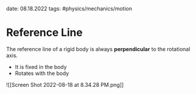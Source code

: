 date: 08.18.2022
tags: #physics/mechanics/motion  
# Reference Line
The reference line of a rigid body is always **perpendicular** to the rotational axis.
- It is fixed in the body
- Rotates with the body

![[Screen Shot 2022-08-18 at 8.34.28 PM.png]]